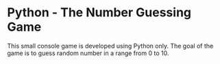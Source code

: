 # Python - The Number Guessing Game

This small console game is developed using Python only. 
The goal of the game is to guess random number in a range from 0 to 10. 

